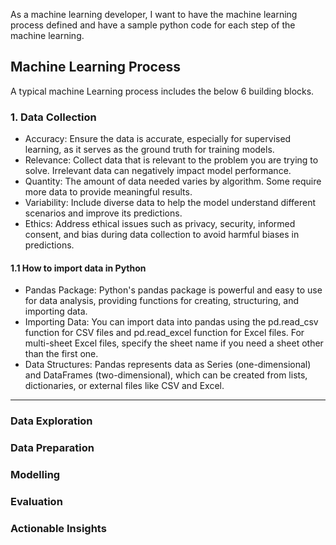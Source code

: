 As a machine learning developer, I want to have the machine learning process defined and have a sample python code
for each step of the machine learning.

## Machine Learning Process

A typical machine Learning process includes the below 6 building blocks.

### 1. Data Collection

- Accuracy: Ensure the data is accurate, especially for supervised learning, as it serves as the ground truth for training models.
- Relevance: Collect data that is relevant to the problem you are trying to solve. Irrelevant data can negatively impact model performance.
- Quantity: The amount of data needed varies by algorithm. Some require more data to provide meaningful results.
- Variability: Include diverse data to help the model understand different scenarios and improve its predictions.
- Ethics: Address ethical issues such as privacy, security, informed consent, and bias during data collection to avoid harmful biases in predictions.

#### 1.1 How to import data in Python

- Pandas Package: Python's pandas package is powerful and easy to use for data analysis, providing functions for creating, structuring, and importing data.
- Importing Data: You can import data into pandas using the pd.read_csv function for CSV files and pd.read_excel function for Excel files. For multi-sheet Excel files, specify the sheet name if you need a sheet other than the first one.
- Data Structures: Pandas represents data as Series (one-dimensional) and DataFrames (two-dimensional), which can be created from lists, dictionaries, or external files like CSV and Excel.

------

### Data Exploration


### Data Preparation


### Modelling


### Evaluation


### Actionable Insights

